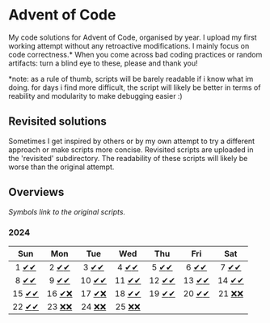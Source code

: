 # Advent of Code 

My code solutions for Advent of Code, organised by year. I upload my first working attempt without any retroactive modifications. I mainly focus on code correctness.* When you come across bad coding practices or random artifacts: turn a blind eye to these, please and thank you!

*note: as a rule of thumb, scripts will be barely readable if i know what im doing. for days i find more difficult, the script will likely be better in terms of reability and modularity to make debugging easier :)

## Revisited solutions
Sometimes I get inspired by others or by my own attempt to try a different approach or make scripts more concise. Revisited scripts are uploaded in the 'revisited' subdirectory. The readability of these scripts will likely be worse than the original attempt.

## Overviews
<i> Symbols link to the original scripts.</i>
### 2024

| Sun  | Mon  | Tue  | Wed  | Thu  | Fri  | Sat  |
|:----:|:----:|:----:|:----:|:----:|:----:|:----:|
| 1 [✔](https://github.com/phamiliarity/aoc/blob/main/2024/day01_1.py)[✔](https://github.com/phamiliarity/aoc/blob/main/2024/day01_2.py) | 2 [✔](https://github.com/phamiliarity/aoc/blob/main/2024/day02_1.py)[✔](https://github.com/phamiliarity/aoc/blob/main/2024/day02_2.py) | 3 [✔](https://github.com/phamiliarity/aoc/blob/main/2024/day03_1.py)[✔](https://github.com/phamiliarity/aoc/blob/main/2024/day03_2.py) | 4 [✔](https://github.com/phamiliarity/aoc/blob/main/2024/day04_1.py)[✔](https://github.com/phamiliarity/aoc/blob/main/2024/day04_2.py) | 5 [✔](https://github.com/phamiliarity/aoc/blob/main/2024/day05_1.py)[✔](https://github.com/phamiliarity/aoc/blob/main/2024/day05_2.py) | 6 [✔](https://github.com/phamiliarity/aoc/blob/main/2024/day06_1.py)[✔](https://github.com/phamiliarity/aoc/blob/main/2024/day06_2.py) | 7 [✔](https://github.com/phamiliarity/aoc/blob/main/2024/day07_1.py)[✔](https://github.com/phamiliarity/aoc/blob/main/2024/day07_2.py) |
| 8 [✔](https://github.com/phamiliarity/aoc/blob/main/2024/day08_1.py)[✔](https://github.com/phamiliarity/aoc/blob/main/2024/day08_2.py) | 9 [✔](https://github.com/phamiliarity/aoc/blob/main/2024/day09_1.py)[✔](https://github.com/phamiliarity/aoc/blob/main/2024/day09_2.py) | 10 [✔](https://github.com/phamiliarity/aoc/blob/main/2024/day10_1.py)[✔](https://github.com/phamiliarity/aoc/blob/main/2024/day10_2.py) | 11 [✔](https://github.com/phamiliarity/aoc/blob/main/2024/day11_1.py)[✔](https://github.com/phamiliarity/aoc/blob/main/2024/day11_2.py) | 12 [✔](https://github.com/phamiliarity/aoc/blob/main/2024/day12_1.py)[✔](https://github.com/phamiliarity/aoc/blob/main/2024/day12_2.py) | 13 [✔](https://github.com/phamiliarity/aoc/blob/main/2024/day13_1.py)[✔](https://github.com/phamiliarity/aoc/blob/main/2024/day13_2.py) | 14 [✔](https://github.com/phamiliarity/aoc/blob/main/2024/day14_1.py)[✔](https://github.com/phamiliarity/aoc/blob/main/2024/day14_2.py) |
| 15 [✔](https://github.com/phamiliarity/aoc/blob/main/2024/day15_1.py)[✔](https://github.com/phamiliarity/aoc/blob/main/2024/day15_2.py) | 16 [✔](https://github.com/phamiliarity/aoc/blob/main/2024/day16_1.py)[❌](https://github.com/phamiliarity/aoc/blob/main/2024/day16_2.py) | 17 [✔](https://github.com/phamiliarity/aoc/blob/main/2024/day17_1.py)[❌](https://github.com/phamiliarity/aoc/blob/main/2024/day17_2.py) | 18 [✔](https://github.com/phamiliarity/aoc/blob/main/2024/day18_1.py)[✔](https://github.com/phamiliarity/aoc/blob/main/2024/day18_2.py) | 19 [✔](https://github.com/phamiliarity/aoc/blob/main/2024/day19_1.py)[✔](https://github.com/phamiliarity/aoc/blob/main/2024/day19_2.py) | 20 [✔](https://github.com/phamiliarity/aoc/blob/main/2024/day20_1.py)[✔](https://github.com/phamiliarity/aoc/blob/main/2024/day20_2.py) | 21 [❌](https://github.com/phamiliarity/aoc/blob/main/2024/day21_1.py)[❌](https://github.com/phamiliarity/aoc/blob/main/2024/day21_2.py) |
| 22 [✔](https://github.com/phamiliarity/aoc/blob/main/2024/day22_1.py)[✔](https://github.com/phamiliarity/aoc/blob/main/2024/day22_2.py) | 23 [❌](https://github.com/phamiliarity/aoc/blob/main/2024/day23_1.py)[❌](https://github.com/phamiliarity/aoc/blob/main/2024/day23_2.py) | 24 [❌](https://github.com/phamiliarity/aoc/blob/main/2024/day24_1.py)[❌](https://github.com/phamiliarity/aoc/blob/main/2024/day24_2.py) | 25 [❌](https://github.com/phamiliarity/aoc/blob/main/2024/day25_1.py)[❌](https://github.com/phamiliarity/aoc/blob/main/2024/day25_2.py) |      |      |      |

